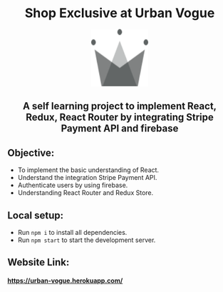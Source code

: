 <h1 align="center" > Shop Exclusive at Urban Vogue </h1>
<p align="center">
  <img  alt="Logo" height="128px" width="128px" src="./src/assets/crown.svg">
</p>


<h2 align= "center"> A self learning project to implement React, Redux, React Router by integrating Stripe Payment API and firebase <h2>

## Objective:
- To implement the basic understanding of React.
- Understand the integration Stripe Payment API.
- Authenticate users by using firebase.
- Understanding React Router and Redux Store.

## Local setup:
- Run `npm i` to install all dependencies.
- Run `npm start` to start the development server.

## Website Link:
#### https://urban-vogue.herokuapp.com/
